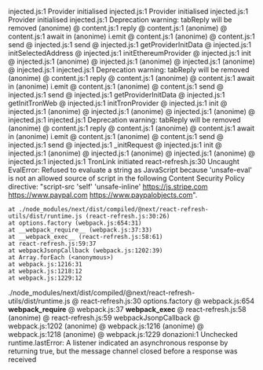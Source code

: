 injected.js:1 Provider initialised
injected.js:1 Provider initialised
injected.js:1 Provider initialised
injected.js:1 Deprecation warning: tabReply will be removed
(anonime) @ content.js:1
reply @ content.js:1
(anonime) @ content.js:1
await in (anonime)
i.emit @ content.js:1
(anonime) @ content.js:1
send @ injected.js:1
send @ injected.js:1
getProviderInitData @ injected.js:1
initSelectedAddress @ injected.js:1
initEthereumProvider @ injected.js:1
init @ injected.js:1
(anonime) @ injected.js:1
(anonime) @ injected.js:1
(anonime) @ injected.js:1
injected.js:1 Deprecation warning: tabReply will be removed
(anonime) @ content.js:1
reply @ content.js:1
(anonime) @ content.js:1
await in (anonime)
i.emit @ content.js:1
(anonime) @ content.js:1
send @ injected.js:1
send @ injected.js:1
getProviderInitData @ injected.js:1
getInitTronWeb @ injected.js:1
initTronProvider @ injected.js:1
init @ injected.js:1
(anonime) @ injected.js:1
(anonime) @ injected.js:1
(anonime) @ injected.js:1
injected.js:1 Deprecation warning: tabReply will be removed
(anonime) @ content.js:1
reply @ content.js:1
(anonime) @ content.js:1
await in (anonime)
i.emit @ content.js:1
(anonime) @ content.js:1
send @ injected.js:1
send @ injected.js:1
_initRequest @ injected.js:1
init @ injected.js:1
(anonime) @ injected.js:1
(anonime) @ injected.js:1
(anonime) @ injected.js:1
injected.js:1 TronLink initiated
react-refresh.js:30 Uncaught EvalError: Refused to evaluate a string as JavaScript because 'unsafe-eval' is not an allowed source of script in the following Content Security Policy directive: "script-src 'self' 'unsafe-inline' https://js.stripe.com https://www.paypal.com https://www.paypalobjects.com".

    at ./node_modules/next/dist/compiled/@next/react-refresh-utils/dist/runtime.js (react-refresh.js:30:26)
    at options.factory (webpack.js:654:31)
    at __webpack_require__ (webpack.js:37:33)
    at __webpack_exec__ (react-refresh.js:58:61)
    at react-refresh.js:59:37
    at webpackJsonpCallback (webpack.js:1202:39)
    at Array.forEach (<anonymous>)
    at webpack.js:1216:31
    at webpack.js:1218:12
    at webpack.js:1229:12
./node_modules/next/dist/compiled/@next/react-refresh-utils/dist/runtime.js @ react-refresh.js:30
options.factory @ webpack.js:654
__webpack_require__ @ webpack.js:37
__webpack_exec__ @ react-refresh.js:58
(anonime) @ react-refresh.js:59
webpackJsonpCallback @ webpack.js:1202
(anonime) @ webpack.js:1216
(anonime) @ webpack.js:1218
(anonime) @ webpack.js:1229
donazioni:1 Unchecked runtime.lastError: A listener indicated an asynchronous response by returning true, but the message channel closed before a response was received
